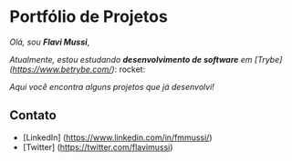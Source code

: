 # Portfólio de Projetos

*Olá, sou **Flavi Mussi***,

*Atualmente, estou estudando **desenvolvimento de software** em [Trybe] (https://www.betrybe.com/)*: rocket:

*Aqui você encontra alguns projetos que já desenvolvi!*

## Contato
- [LinkedIn] (https://www.linkedin.com/in/fmmussi/)
- [Twitter] (https://twitter.com/flavimussi)
